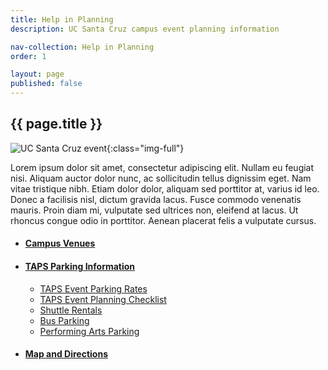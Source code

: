 ```yaml
---
title: Help in Planning
description: UC Santa Cruz campus event planning information

nav-collection: Help in Planning
order: 1

layout: page
published: false
---
```



## {{ page.title }}

![UC Santa Cruz event](/assets/images/help-in-planning-banner.jpg){:class="img-full"}

Lorem ipsum dolor sit amet, consectetur adipiscing elit. Nullam eu feugiat nisi. Aliquam auctor dolor nunc, ac sollicitudin tellus dignissim eget. Nam vitae tristique nibh. Etiam dolor dolor, aliquam sed porttitor at, varius id leo. Donec a facilisis nisl, dictum gravida lacus. Fusce commodo venenatis mauris. Proin diam mi, vulputate sed ultrices non, eleifend at lacus. Ut rhoncus congue odio in porttitor. Aenean placerat felis a vulputate cursus.

- #### [Campus Venues](https://map.concept3d.com/?id=882#!ce/20164?ct/20173)

- #### [TAPS Parking Information](https://taps.ucsc.edu/event-parking/index.html)
	- [TAPS Event Parking Rates](https://taps.ucsc.edu/event-parking/event-parking-rates.html)
	- [TAPS Event Planning Checklist](https://taps.ucsc.edu/pdf/event-planning-tips.pdf)
	- [Shuttle Rentals](https://taps.ucsc.edu/event-parking/shuttle-rental.html)
	- [Bus Parking](https://taps.ucsc.edu/parking/bus-parking.html)
	- [Performing Arts Parking](https://taps.ucsc.edu/parking/performing-arts-parking.html)
- #### [Map and Directions](https://www.ucsc.edu/visit/maps-directions.html)
